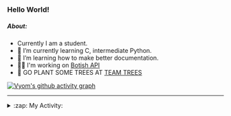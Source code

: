 ### Hello World!

##### About:
- Currently I am a student.
- 🌱 I’m currently learning C, intermediate Python.
- 🌱 I’m learning how to make better documentation.
- 👨‍💻 I'm working on [Botish API](https://github.com/Vyvy-vi/api)
- 🌱 GO PLANT SOME TREES AT [TEAM TREES](https://teamtrees.org/)

[![Vyom's github activity graph](https://activity-graph.herokuapp.com/graph?username=Vyvy-vi)](https://github.com/ashutosh00710/github-readme-activity-graph)

---
<details>
  <summary>:zap: My Activity:</summary>
  
<!--START_SECTION:waka-->
![Code Time](http://img.shields.io/badge/Code%20Time-724%20hrs%2018%20mins-blue)

**I'm a Night 🦉** 

```text
🌞 Morning    59 commits     ██░░░░░░░░░░░░░░░░░░░░░░░   8.04% 
🌆 Daytime    178 commits    ██████░░░░░░░░░░░░░░░░░░░   24.25% 
🌃 Evening    247 commits    ████████░░░░░░░░░░░░░░░░░   33.65% 
🌙 Night      250 commits    ████████░░░░░░░░░░░░░░░░░   34.06%

```
📅 **I'm Most Productive on Sunday** 

```text
Monday       72 commits     ██░░░░░░░░░░░░░░░░░░░░░░░   9.81% 
Tuesday      122 commits    ████░░░░░░░░░░░░░░░░░░░░░   16.62% 
Wednesday    118 commits    ████░░░░░░░░░░░░░░░░░░░░░   16.08% 
Thursday     104 commits    ███░░░░░░░░░░░░░░░░░░░░░░   14.17% 
Friday       77 commits     ██░░░░░░░░░░░░░░░░░░░░░░░   10.49% 
Saturday     85 commits     ███░░░░░░░░░░░░░░░░░░░░░░   11.58% 
Sunday       156 commits    █████░░░░░░░░░░░░░░░░░░░░   21.25%

```


📊 **This Week I Spent My Time On** 

```text
🔥 Editors: 
VS Code                  6 hrs 51 mins       ████████████████████████░   98.31% 
Vim                      7 mins              ░░░░░░░░░░░░░░░░░░░░░░░░░   1.69%

🐱‍💻 Projects: 
praise_backend_js        5 hrs 21 mins       ███████████████████░░░░░░   76.7% 
discord-bot-army         54 mins             ███░░░░░░░░░░░░░░░░░░░░░░   13.1% 
Unknown Project          37 mins             ██░░░░░░░░░░░░░░░░░░░░░░░   9.06% 
onboarding-bot           2 mins              ░░░░░░░░░░░░░░░░░░░░░░░░░   0.69% 
discord-bot              1 min               ░░░░░░░░░░░░░░░░░░░░░░░░░   0.46%

```


 Last Updated on 15/04/2022 00:10:01 UTC
<!--END_SECTION:waka-->
</details>
